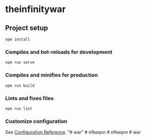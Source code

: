 # theinfinitywar

## Project setup
```
npm install
```

### Compiles and hot-reloads for development
```
npm run serve
```

### Compiles and minifies for production
```
npm run build
```

### Lints and fixes files
```
npm run lint
```

### Customize configuration
See [Configuration Reference](https://cli.vuejs.org/config/).
"# war" 
#   n f k e q n n  
 #   n f k e q n n  
 #   w a r  
 